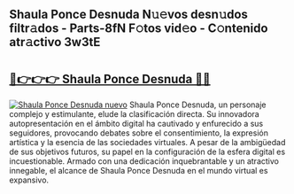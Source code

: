 ## Shaula Ponce Desnuda N𝚞𝚎vos desn𝚞dos filtr𝚊dos - Parts-8fN F𝚘tos vid𝚎o - C𝚘ntenido atr𝚊ctivo 3w3tE

# <h2><a href="http://mb2ojnq.tromn.icu/?c=Shaula+Ponce+Desnuda">🔗👉👉👉 Shaula Ponce Desnuda 🔗🔗</a></h2>

[![Shaula Ponce Desnuda nuevo](https://i.imgur.com/pEAQMta.gif)](http://mb2ojnq.tromn.icu/?c=Shaula+Ponce+Desnuda)
Shaula Ponce Desnuda, un personaje complejo y estimulante, elude la clasificación directa. Su innovadora autopresentación en el ámbito digital ha cautivado y enfurecido a sus seguidores, provocando debates sobre el consentimiento, la expresión artística y la esencia de las sociedades virtuales. A pesar de la ambigüedad de sus objetivos futuros, su papel en la configuración de la esfera digital es incuestionable. Armado con una dedicación inquebrantable y un atractivo innegable, el alcance de Shaula Ponce Desnuda en el mundo virtual es expansivo.
